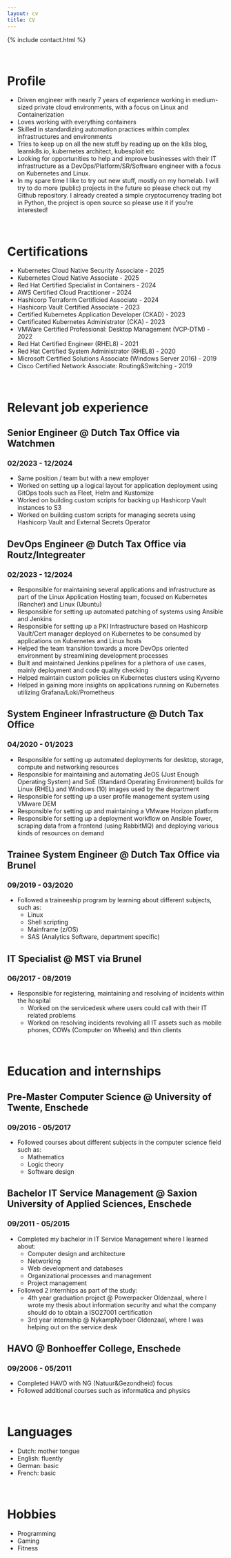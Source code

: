 ```yaml
---
layout: cv
title: CV
---
```


{% include contact.html %}

<br>

# Profile
* Driven engineer with nearly 7 years of experience working in medium-sized private cloud environments, with a focus on Linux and Containerization
* Loves working with everything containers
* Skilled in standardizing automation practices within complex infrastructures and environments
* Tries to keep up on all the new stuff by reading up on the k8s blog, learnk8s.io, kubernetes architect, kubesploit etc
* Looking for opportunities to help and improve businesses with their IT infrastructure as a DevOps/Platform/SR/Software engineer with a focus on Kubernetes and Linux.
* In my spare time I like to try out new stuff, mostly on my homelab. I will try to do more (public) projects in the future so please check out my Github repository. I already created a simple cryptocurrency trading bot in Python, the project is open source so please use it if you're interested! 

<br>

# Certifications
- Kubernetes Cloud Native Security Associate - 2025
- Kubernetes Cloud Native Associate - 2025
- Red Hat Certified Specialist in Containers - 2024
- AWS Certified Cloud Practitioner - 2024
- Hashicorp Terraform Certificied Associate - 2024
- Hashicorp Vault Certified Associate - 2023
- Certified Kubernetes Application Developer (CKAD) - 2023
- Certificated Kubernetes Administrator (CKA) - 2023
- VMWare Certified Professional: Desktop Management (VCP-DTM) - 2022
- Red Hat Certified Engineer (RHEL8) - 2021
- Red Hat Certified System Administrator (RHEL8) - 2020
- Microsoft Certified Solutions Associate (Windows Server 2016) - 2019
- Cisco Certified Network Associate: Routing&Switching - 2019

<br>

# Relevant job experience
## Senior Engineer @ Dutch Tax Office via Watchmen
### 02/2023 - 12/2024
* Same position / team but with a new employer
* Worked on setting up a logical layout for application deployment using GitOps tools such as Fleet, Helm and Kustomize
* Worked on building custom scripts for backing up Hashicorp Vault instances to S3
* Worked on building custom scripts for managing secrets using Hashicorp Vault and External Secrets Operator

## DevOps Engineer @ Dutch Tax Office via Routz/Integreater
### 02/2023 - 12/2024
* Responsible for maintaining several applications and infrastructure as part of the Linux Application Hosting team, focused on Kubernetes (Rancher) and Linux (Ubuntu)
* Responsible for setting up automated patching of systems using Ansible and Jenkins
* Responsible for setting up a PKI Infrastructure based on Hashicorp Vault/Cert manager deployed on Kubernetes to be consumed by applications on Kubernetes and Linux hosts
* Helped the team transition towards a more DevOps oriented environment by streamlining development processes
* Built and maintained Jenkins pipelines for a plethora of use cases, mainly deployment and code quality checking
* Helped maintain custom policies on Kubernetes clusters using Kyverno
* Helped in gaining more insights on applications running on Kubernetes utilizing Grafana/Loki/Prometheus

## System Engineer Infrastructure @ Dutch Tax Office
### 04/2020 - 01/2023
* Responsible for setting up automated deployments for desktop, storage, compute and networking resources
* Responsible for maintaining and automating JeOS (Just Enough Operating System) and SoE (Standard Operating Environment) builds for Linux (RHEL) and Windows (10) images used by the department
* Responsible for setting up a user profile management system using VMware DEM
* Responsible for setting up and maintaining a VMware Horizon platform
* Responsible for setting up a deployment workflow on Ansible Tower, scraping data from a frontend (using RabbitMQ) and deploying various kinds of resources on demand

## Trainee System Engineer @ Dutch Tax Office via Brunel
### 09/2019 - 03/2020
* Followed a traineeship program by learning about different subjects, such as:
  * Linux
  * Shell scripting
  * Mainframe (z/OS)
  * SAS (Analytics Software, department specific)

## IT Specialist @ MST via Brunel
### 06/2017 - 08/2019  
* Responsible for registering, maintaining and resolving of incidents within the hospital
  * Worked on the servicedesk where users could call with their IT related problems
  * Worked on resolving incidents revolving all IT assets such as mobile phones, COWs (Computer on Wheels) and thin clients

<br>

# Education and internships
## Pre-Master Computer Science @ University of Twente, Enschede
### 09/2016 - 05/2017
* Followed courses about different subjects in the computer science field such as:
  * Mathematics
  * Logic theory
  * Software design

## Bachelor IT Service Management @ Saxion University of Applied Sciences, Enschede
### 09/2011 - 05/2015
* Completed my bachelor in IT Service Management where I learned about:
  * Computer design and architecture
  * Networking
  * Web development and databases
  * Organizational processes and management
  * Project management
* Followed 2 internhips as part of the study:
  * 4th year graduation project @ Powerpacker Oldenzaal, where I wrote my thesis about information security and what the company should do to obtain a ISO27001 certification
  * 3rd year internship @ NykampNyboer Oldenzaal, where I was helping out on the service desk

## HAVO @ Bonhoeffer College, Enschede
### 09/2006 - 05/2011
* Completed HAVO with NG (Natuur&Gezondheid) focus
* Followed additional courses such as informatica and physics

<br>

# Languages
* Dutch: mother tongue
* English: fluently
* German: basic
* French: basic

<br>

# Hobbies
* Programming
* Gaming
* Fitness
